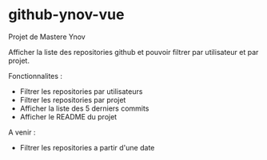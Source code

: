 # github-ynov-vue

Projet de Mastere Ynov

Afficher la liste des repositories github et pouvoir filtrer par utilisateur et par projet.

Fonctionnalites :
- Filtrer les repositories par utilisateurs
- Filtrer les repositories par projet
- Afficher la liste des 5 derniers commits
- Afficher le README du projet

A venir :
- Filtrer les repositories a partir d'une date